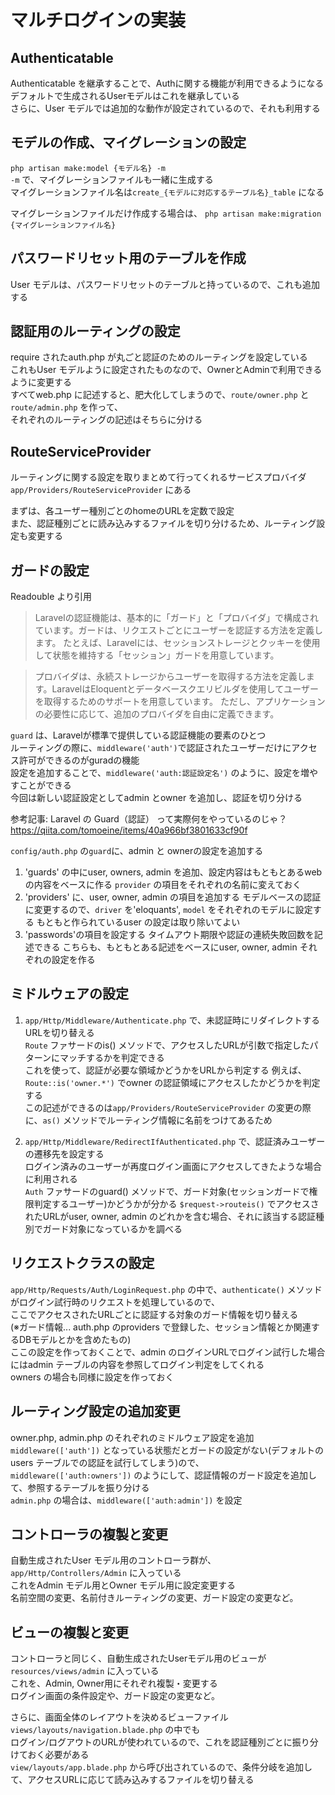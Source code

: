 # マルチログインの実装

## Authenticatable
Authenticatable を継承することで、Authに関する機能が利用できるようになる  
デフォルトで生成されるUserモデルはこれを継承している  
さらに、User モデルでは追加的な動作が設定されているので、それも利用する

## モデルの作成、マイグレーションの設定
`php artisan make:model {モデル名} -m`  
`-m` で、マイグレーションファイルも一緒に生成する  
マイグレーションファイル名は`create_{モデルに対応するテーブル名}_table` になる

マイグレーションファイルだけ作成する場合は、
`php artisan make:migration {マイグレーションファイル名}`

## パスワードリセット用のテーブルを作成
User モデルは、パスワードリセットのテーブルと持っているので、これも追加する  

## 認証用のルーティングの設定
require されたauth.php が丸ごと認証のためのルーティングを設定している  
これもUser モデルように設定されたものなので、OwnerとAdminで利用できるように変更する  
すべてweb.php に記述すると、肥大化してしまうので、`route/owner.php` と`route/admin.php` を作って、  
それぞれのルーティングの記述はそちらに分ける

## RouteServiceProvider
ルーティングに関する設定を取りまとめて行ってくれるサービスプロバイダ  
`app/Providers/RouteServiceProvider` にある  

まずは、各ユーザー種別ごとのhomeのURLを定数で設定  
また、認証種別ごとに読み込みするファイルを切り分けるため、ルーティング設定も変更する

## ガードの設定
Readouble より引用
> Laravelの認証機能は、基本的に「ガード」と「プロバイダ」で構成されています。ガードは、リクエストごとにユーザーを認証する方法を定義します。
> たとえば、Laravelには、セッションストレージとクッキーを使用して状態を維持する「セッション」ガードを用意しています。

> プロバイダは、永続ストレージからユーザーを取得する方法を定義します。LaravelはEloquentとデータベースクエリビルダを使用してユーザーを取得するためのサポートを用意しています。
> ただし、アプリケーションの必要性に応じて、追加のプロバイダを自由に定義できます。　

`guard` は、Laravelが標準で提供している認証機能の要素のひとつ  
ルーティングの際に、`middleware('auth')`で認証されたユーザーだけにアクセス許可ができるのがguradの機能  
設定を追加することで、`middleware('auth:認証設定名')` のように、設定を増やすことができる  
今回は新しい認証設定としてadmin とowner を追加し、認証を切り分ける  

参考記事: Laravel の Guard（認証） って実際何をやっているのじゃ？
https://qiita.com/tomoeine/items/40a966bf3801633cf90f

`config/auth.php` の`guard`に、admin と ownerの設定を追加する
1. 'guards' の中にuser, owners, admin を追加、設定内容はもともとあるwebの内容をベースに作る
   `provider` の項目をそれぞれの名前に変えておく
2. 'providers' に、user, owner, admin の項目を追加する
   モデルベースの認証に変更するので、`driver` を'eloquants', `model` をそれぞれのモデルに設定する
   もともと作られているuser の設定は取り除いてよい
3. 'passwords'の項目を設定する
   タイムアウト期限や認証の連続失敗回数を記述できる
   こちらも、もともとある記述をベースにuser, owner, admin それぞれの設定を作る


## ミドルウェアの設定
1. `app/Http/Middleware/Authenticate.php` で、未認証時にリダイレクトするURLを切り替える  
   `Route` ファサードのis() メソッドで、アクセスしたURLが引数で指定したパターンにマッチするかを判定できる  
   これを使って、認証が必要な領域かどうかをURLから判定する
   例えば、`Route::is('owner.*')` でowner の認証領域にアクセスしたかどうかを判定する  
   この記述ができるのは`app/Providers/RouteServiceProvider` の変更の際に、`as()` メソッドでルーティング情報に名前をつけてあるため  

2. `app/Http/Middleware/RedirectIfAuthenticated.php` で、認証済みユーザーの遷移先を設定する  
   ログイン済みのユーザーが再度ログイン画面にアクセスしてきたような場合に利用される  
   `Auth` ファサードのguard() メソッドで、ガード対象(セッションガードで権限判定するユーザー)かどうかが分かる
   `$request->routeis()` でアクセスされたURLがuser, owner, admin のどれかを含む場合、それに該当する認証種別でガード対象になっているかを調べる

## リクエストクラスの設定
`app/Http/Requests/Auth/LoginRequest.php` の中で、`authenticate()` メソッドがログイン試行時のリクエストを処理しているので、  
ここでアクセスされたURLごとに認証する対象のガード情報を切り替える  
(※ガード情報... auth.php のproviders で登録した、セッション情報とか関連するDBモデルとかを含めたもの)  
ここの設定を作っておくことで、admin のログインURLでログイン試行した場合にはadmin テーブルの内容を参照してログイン判定をしてくれる  
owners の場合も同様に設定を作っておく

## ルーティング設定の追加変更
owner.php, admin.php のそれぞれのミドルウェア設定を追加  
`middleware(['auth'])` となっている状態だとガードの設定がない(デフォルトのusers テーブルでの認証を試行してしまう)ので、  
`middleware(['auth:owners'])` のようにして、認証情報のガード設定を追加して、参照するテーブルを振り分ける  
`admin.php` の場合は、`middleware(['auth:admin'])` を設定

## コントローラの複製と変更
自動生成されたUser モデル用のコントローラ群が、`app/Http/Controllers/Admin` に入っている  
これをAdmin モデル用とOwner モデル用に設定変更する  
名前空間の変更、名前付きルーティングの変更、ガード設定の変更など。

## ビューの複製と変更
コントローラと同じく、自動生成されたUserモデル用のビューが`resources/views/admin` に入っている  
これを、Admin, Owner用にそれぞれ複製・変更する  
ログイン画面の条件設定や、ガード設定の変更など。  

さらに、画面全体のレイアウトを決めるビューファイル`views/layouts/navigation.blade.php` の中でも  
ログイン/ログアウトのURLが使われているので、これを認証種別ごとに振り分けておく必要がある  
`view/layouts/app.blade.php` から呼び出されているので、条件分岐を追加して、アクセスURLに応じて読み込みするファイルを切り替える
